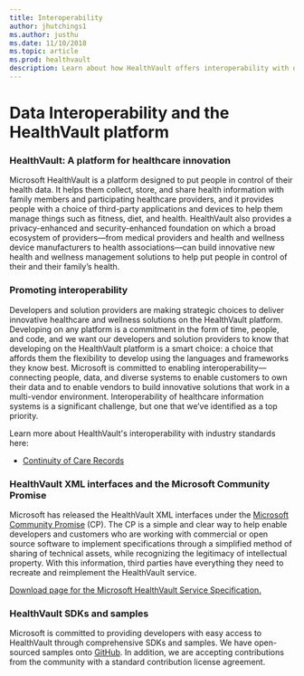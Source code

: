 ```yaml
---
title: Interoperability
author: jhutchings1
ms.author: justhu
ms.date: 11/10/2018
ms.topic: article
ms.prod: healthvault
description: Learn about how HealthVault offers interoperability with other services
---
```


Data Interoperability and the HealthVault platform
==================================================

### HealthVault: A platform for healthcare innovation

Microsoft HealthVault is a platform designed to put people in control of their health data. It helps them collect, store, and share health information with family members and participating healthcare providers, and it provides people with a choice of third-party applications and devices to help them manage things such as fitness, diet, and health. HealthVault also provides a privacy-enhanced and security-enhanced foundation on which a broad ecosystem of providers—from medical providers and health and wellness device manufacturers to health associations—can build innovative new health and wellness management solutions to help put people in control of their and their family’s health.

### Promoting interoperability

Developers and solution providers are making strategic choices to deliver innovative healthcare and wellness solutions on the HealthVault platform. Developing on any platform is a commitment in the form of time, people, and code, and we want our developers and solution providers to know that developing on the HealthVault platform is a smart choice: a choice that affords them the flexibility to develop using the languages and frameworks they know best. Microsoft is committed to enabling interoperability—connecting people, data, and diverse systems to enable customers to own their data and to enable vendors to build innovative solutions that work in a multi-vendor environment. Interoperability of healthcare information systems is a significant challenge, but one that we’ve identified as a top priority.

Learn more about HealthVault's interoperability with industry standards here: 
* [Continuity of Care Records](/healthvault/concepts/data/ccr-data)

### HealthVault XML interfaces and the Microsoft Community Promise

Microsoft has released the HealthVault XML interfaces under the [Microsoft Community Promise](https://www.microsoft.com/interop/cp/) (CP). The CP is a simple and clear way to help enable developers and customers who are working with commercial or open source software to implement specifications through a simplified method of sharing of technical assets, while recognizing the legitimacy of intellectual property. With this information, third parties have everything they need to recreate and reimplement the HealthVault service.

[Download page for the Microsoft HealthVault Service Specification.](https://www.microsoft.com/downloads/details.aspx?FamilyID=721eed65-4758-4b0e-8c02-68b0e321f31b)

### HealthVault SDKs and samples

Microsoft is committed to providing developers with easy access to HealthVault through comprehensive SDKs and samples. We have open-sourced samples onto [GitHub](https://go.microsoft.com/fwlink/?linkid=839450). In addition, we are accepting contributions from the community with a standard contribution license agreement.
